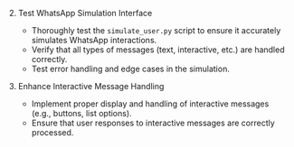 2. Test WhatsApp Simulation Interface
   - Thoroughly test the `simulate_user.py` script to ensure it accurately simulates WhatsApp interactions.
   - Verify that all types of messages (text, interactive, etc.) are handled correctly.
   - Test error handling and edge cases in the simulation.

3. Enhance Interactive Message Handling
   - Implement proper display and handling of interactive messages (e.g., buttons, list options).
   - Ensure that user responses to interactive messages are correctly processed.